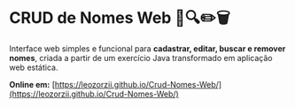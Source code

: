 # CRUD de Nomes Web 📝🔍✏️🗑️
Interface web simples e funcional para **cadastrar, editar, buscar e remover nomes**, criada a partir de um exercício Java transformado em aplicação web estática.

**Online em:** [https://leozorzii.github.io/Crud-Nomes-Web/](https://leozorzii.github.io/Crud-Nomes-Web/)
